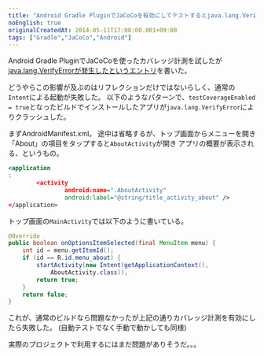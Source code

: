 ```yaml
---
title: "Android Gradle PluginでJaCoCoを有効にしてテストするとjava.lang.VerifyError発生 (2)"
noEnglish: true
originalCreatedAt: 2014-05-11T17:08:00.001+09:00
tags: ["Gradle","JaCoCo","Android"]
---
```

Android Gradle PluginでJaCoCoを使ったカバレッジ計測を試したが[java.lang.VerifyErrorが発生したというエントリ](/ja/post/2014/05/android-gradle-pluginjacocojavalangveri/)を書いた。

どうやらこの影響が及ぶのはリフレクションだけではないらしく、通常の`Intent`による起動が失敗した。
以下のようなパターンで、`testCoverageEnabled = true`となったビルドでインストールしたアプリが`java.lang.VerifyError`によりクラッシュした。
<!--more-->
まずAndroidManifest.xml。
途中は省略するが、トップ画面からメニューを開き
「About」の項目をタップすると`AboutActivity`が開き
アプリの概要が表示される、というもの。

```xml
<application
:
        <activity
                android:name=".AboutActivity"
                android:label="@string/title_activity_about" />
</application>
```

トップ画面の`MainActivity`では以下のように書いている。

```java
@Override
public boolean onOptionsItemSelected(final MenuItem menu) {
    int id = menu.getItemId();
    if (id == R.id.menu_about) {
        startActivity(new Intent(getApplicationContext(),
            AboutActivity.class));
        return true;
    }
    return false;
}
```

これが、通常のビルドなら問題なかったが上記の通りカバレッジ計測を有効にしたら失敗した。
(自動テストでなく手動で動かしても同様)

実際のプロジェクトで利用するにはまだ問題がありそうだ。。。

